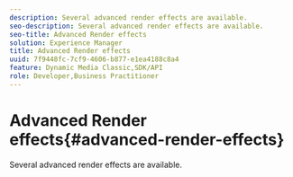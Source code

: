 ```yaml
---
description: Several advanced render effects are available.
seo-description: Several advanced render effects are available.
seo-title: Advanced Render effects
solution: Experience Manager
title: Advanced Render effects
uuid: 7f9448fc-7cf9-4606-b877-e1ea4188c8a4
feature: Dynamic Media Classic,SDK/API
role: Developer,Business Practitioner
---
```


# Advanced Render effects{#advanced-render-effects}

Several advanced render effects are available.

